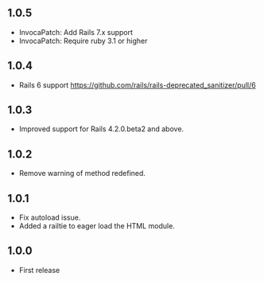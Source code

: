 ## 1.0.5
* InvocaPatch: Add Rails 7.x support
* InvocaPatch: Require ruby 3.1 or higher

## 1.0.4

* Rails 6 support https://github.com/rails/rails-deprecated_sanitizer/pull/6

## 1.0.3

* Improved support for Rails 4.2.0.beta2 and above.

## 1.0.2

* Remove warning of method redefined.

## 1.0.1

* Fix autoload issue.
* Added a railtie to eager load the HTML module.

## 1.0.0

* First release
